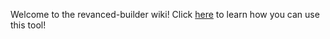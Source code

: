 Welcome to the revanced-builder wiki!
Click [here](http://example.com) to learn how you can use this tool!